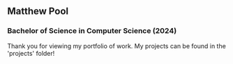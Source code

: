 ## Matthew Pool
### Bachelor of Science in Computer Science (2024)
Thank you for viewing my portfolio of work. My projects can be found in the 'projects' folder!

